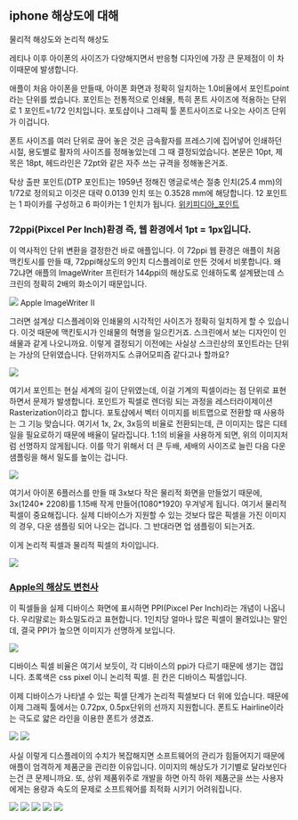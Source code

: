 ## iphone 해상도에 대해

물리적 해상도와 논리적 해상도

레티나 이후 아이폰의 사이즈가 다양해지면서 
반응형 디자인에 가장 큰 문제점이 이 차이때문에 발생합니다.

애플이 처음 아이폰을 만들때, 아이폰 화면과 정확히 일치하는 1.0비율에서 포인트point라는 단위를 썼습니다. 
포인트는 전통적으로 인쇄물, 특히 폰트 사이즈에 적용하는 단위로 1 포인트=1/72 인치입니다.
포토샵이나 그래픽 툴 폰트사이즈로 나오는 사이즈 단위가 이겁니다. 


폰트 사이즈를 여러 단위로 끊어 놓은 것은 금속활자를 프레스기에 집어넣어 인쇄하던 시절, 용도별로 활자의 사이즈를 정해놓았는데 그 때 결정되었습니다. 본문은 10pt, 제목은 18pt, 헤드라인은  72pt와 같은 자주 쓰는 규격을 정해놓은거죠. 

탁상 출판 포인트(DTP 포인트)는 1959년 정해진 앵글로색슨 절충 인치(25.4 mm)의 1/72로 정의되고 이것은 대략 0.0139 인치 또는 0.3528 mm에 해당합니다. 12 포인트는 1 파이카를 구성하고 6 파이카는 1 인치가 됩니다.
[위키피디아_포인트](https://ko.wikipedia.org/wiki/포인트#.ED.98.84.EC.9E.AC.EC.9D.98_DTP_.ED.8F.AC.EC.9D.B8.ED.8A.B8)

### 72ppi(Pixcel Per Inch)환경 즉, 웹 환경에서 1pt = 1px입니다.
이 역사적인 단위 변환을 결정한건 바로 애플입니다.
이 72ppi 웹 환경은 애플이 처음 맥킨토시를 만들 때, 72ppi해상도의 9인치 디스플레이로 만든 것에서 비롯합니다. 왜 72냐면 애플의 ImageWriter 프린터가 144ppi의 해상도로 인쇄하도록 설계됐는데 스크린의 정확히 2배의 화소이기 때문입니다. 

![](https://i2.wp.com/www.applerescueofdenver.com/wp-content/uploads/iw2-1322609-1.jpg)
Apple ImageWriter II

그러면 설계상 디스플레이와 인쇄물의 시각적인 사이즈가 정확히 일치하게 할 수 있습니다. 이것 때문에 맥킨토시가 인쇄물의 혁명을 일으킨거죠. 스크린에서 보는 디자인이 인쇄물과 같게 나오니까요.
이렇게 결정되기 이전에는 사실상 스크린상의 포인트라는 단위는 가상의 단위였습니다. 
단위까지도 스큐어모피즘 같다고나 할까요?

![](https://beerntv.files.wordpress.com/2017/02/different_pixels.png)

여기서 포인트는 현실 세계의 길이 단위였는데, 이걸 기계의 픽셀이라는 점 단위로 표현하면서 문제가 발생합니다. 
포인트가 픽셀로 렌더링 되는 과정을 레스터라이제이션 Rasterization이라고 합니다. 포토샵에서 벡터 이미지를 비트맵으로 전환할 때 사용하는 그 기능 맞습니다. 
여기서 1x, 2x, 3x등의 비율로 전환되는데,  큰 이미지는 많은 디테일을 필요로하기 때문에 배율이 달라집니다. 1:1의 비율을 사용하게 되면, 위의 이미지처럼 선명하지 않게됩니다. 이를 막기 위해서 더 큰 두배, 세배의 사이즈로 늘린 다음 다운샘플링을 해서 밀도를 높이는 겁니다.

![](https://beerntv.files.wordpress.com/2017/02/anau4.jpg)

여기서 아이폰 6플러스를 만들 때 3x보다 작은 물리적 화면을 만들었기 때문에, 3x(1240* 2208)를 1.15배 작게 만들어(1080*1920) 우겨넣게 됩니다. 여기서 물리적 픽셀이 중요해집니다. 실제 디바이스가 지원할 수 있는 것보다 많은 픽셀을 가진 이미지의 경우, 다운 샘플링 되어 나오는 겁니다. 그 반대라면 업 샘플링이 되는거죠.

이게 논리적 픽셀과 물리적 픽셀의 차이입니다. 

![](https://beerntv.files.wordpress.com/2017/02/mblogthumb4-phinf-naver-net.png)

### [ Apple의 해상도 변천사](https://www.paintcodeapp.com/news/ultimate-guide-to-iphone-resolutions)

이 픽셀들을 실제 디바이스 화면에 표시하면 PPI(Pixcel Per Inch)라는 개념이 나옵니다. 우리말로는 화소밀도라고 표현합니다. 1인치당 얼마나 많은 픽셀이 몰려있냐는 말인데, 결국 PPI가 높으면 이미지가 선명하게 보입니다. 

![](https://beerntv.files.wordpress.com/2017/02/device-pixel-ratio.png)

디바이스 픽셀 비율은 여기서 보듯이, 각 디바이스의 ppi가 다르기 때문에 생기는 갭입니다. 
초록색은 css pixel 이니 논리적 픽셀. 흰 칸은 디바이스 픽셀입니다.

이제 디바이스가 나타낼 수 있는 픽셀 단계가 논리적 픽셀보다 더 위에 있습니다.
때문에 이제 그래픽 툴에서는  0.72px, 0.5px단위의 선까지 지원합니다.
폰트도 Hairline이라는 극도로 얇은 라인을 이용한 폰트가 생겼죠.


![](https://beerntv.files.wordpress.com/2017/02/2.jpg)
![](http://beerntv.files.wordpress.com/2017/02/lato-hairlinea.png)

사실 이렇게 디스플레이의 수치가 복잡해지면 소프트웨어의 관리가 힘들어지기 때문에 애플이 엄격하게 제품군을 관리한 이유입니다. 이미지의 해상도가 기기별로 달라보인다는건 큰 문제니까요. 또, 상위 제품위주로 개발을 하면 아직 하위 제품군을 쓰는 사용자에게는 용량과 속도의 문제로 소프트웨어를 최적화 시키기 어려워집니다. 

![](https://beerntv.files.wordpress.com/2017/02/ec8aa4ed81aceba6b0ec83b7-2017-02-02-ec98a4ed9b84-7-54-22.png)
![](https://beerntv.files.wordpress.com/2017/02/eab7b8eba6bc1.png)
![](https://beerntv.files.wordpress.com/2017/02/ec8aa4ed81aceba6b0ec83b7-2017-02-02-ec98a4ed9b84-7-56-35.png)
![](https://beerntv.files.wordpress.com/2017/02/ec8aa4ed81aceba6b0ec83b7-2017-02-02-ec98a4ed9b84-7-56-47.png)
![](https://beerntv.files.wordpress.com/2017/02/ec8aa4ed81aceba6b0ec83b7-2017-02-02-ec98a4ed9b84-7-57-00.png)